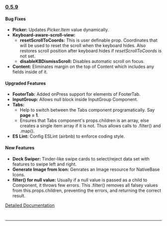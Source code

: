 ### [0.5.9](https://github.com/GeekyAnts/NativeBase/releases/tag/v0.5.9)

#### Bug Fixes
* **Picker:** Updates <i>Picker.Item</i> value dynamically.
* **Keyboard-aware-scroll-view:**
  * **resetScrollToCoords:** This is user definable prop. Coordinates that will be used to reset the scroll when the keyboard hides. Also restores scroll position after keyboard hides if <i>resetScrollToCoords</i> is not set.
  * **disableKBDismissScroll:** Disables automatic scroll on focus.
* **Content:** Eliminates margin on the top of Content which includes any fields inside of it.

#### Upgraded Features
* **FooterTab:** Added onPress support for elements of FooterTab.
* **InputGroup:** Allows null block inside InputGroup Component.
* **Tabs:**
  * Help to switch between the Tabs component programatically. Say **page = 1**.   
  * Ensures that Tabs component's props.children is an array, else creates a single item array if it is not. Thus allows calls to .filter() and .map().
* **ES Lint:** Config ESLint (airbnb) to enforce coding style.


#### New Features
* **Deck Swiper:** Tinder-like swipe cards to select/reject data set with features to swipe left and right.
* **Generate Image from Icon:** Genrates an Image resource for NativeBase Icons.
* **filter() for null value:** Usually if a null value is passed as a child to Component, it throws few errors. This .filter() removes all falsey values from this.props.children, preventing the errors, and returning the correct result.

[Detailed Documentation](http://nativebase.io/docs/v0.5.9/)

<hr style="margin-top: 40px">
